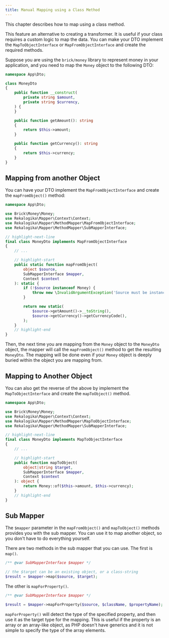 ```yaml
---
title: Manual Mapping using a Class Method
---
```


This chapter describes how to map using a class method.

This feature an alternative to creating a transformer. It is useful if your
class requires a custom logic to map the data. You can make your DTO implement
the `MapToObjectInterface` or `MapFromObjectInterface` and create the required
methods.

Suppose you are using the `brick/money` library to represent money in your
application, and you need to map the `Money` object to the following DTO:

```php title="src/Dto/MoneyDto.php"
namespace App\Dto;

class MoneyDto
{
    public function __construct(
        private string $amount,
        private string $currency,
    ) {
    }

    public function getAmount(): string
    {
        return $this->amount;
    }

    public function getCurrency(): string
    {
        return $this->currency;
    }
}
```

## Mapping from another Object

You can have your DTO implement the `MapFromObjectInterface` and create the
`mapFromObject()` method:

```php title="src/Dto/MoneyDto.php"
namespace App\Dto;

use Brick\Money\Money;
use Rekalogika\Mapper\Context\Context;
use Rekalogika\Mapper\MethodMapper\MapFromObjectInterface;
use Rekalogika\Mapper\MethodMapper\SubMapperInterface;

// highlight-next-line
final class MoneyDto implements MapFromObjectInterface
{
    // ...

    // highlight-start
    public static function mapFromObject(
        object $source,
        SubMapperInterface $mapper,
        Context $context
    ): static {
        if (!$source instanceof Money) {
            throw new \InvalidArgumentException('Source must be instance of ' . Money::class);
        }

        return new static(
            $source->getAmount()->__toString(),
            $source->getCurrency()->getCurrencyCode(),
        );
    }
    // highlight-end
}
```

Then, the next time you are mapping from the `Money` object to the `MoneyDto`
object, the mapper will call the `mapFromObject()` method to get the resulting
`MoneyDto`. The mapping will be done even if your `Money` object is deeply
buried within the object you are mapping from.

## Mapping to Another Object

You can also get the reverse of the above by implement the
`MapToObjectInterface` and create the `mapToObject()` method.

```php title="src/Dto/MoneyDto.php"
namespace App\Dto;

use Brick\Money\Money;
use Rekalogika\Mapper\Context\Context;
use Rekalogika\Mapper\MethodMapper\MapToObjectInterface;
use Rekalogika\Mapper\MethodMapper\SubMapperInterface;

// highlight-next-line
final class MoneyDto implements MapToObjectInterface
{
    // ...

    // highlight-start
    public function mapToObject(
        object|string $target,
        SubMapperInterface $mapper,
        Context $context
    ): object {
        return Money::of($this->amount, $this->currency);
    }
    // highlight-end
}
```
## Sub Mapper

The `$mapper` parameter in the `mapFromObject()` and `mapToObject()` methods
provides you with the sub mapper. You can use it to map another object, so you
don't have to do everything yourself.

There are two methods in the sub mapper that you can use. The first is `map()`.

```php
/** @var SubMapperInterface $mapper */

// the $target can be an existing object, or a class-string
$result = $mapper->map($source, $target);
```

The other is `mapForProperty()`.

```php
/** @var SubMapperInterface $mapper */

$result = $mapper->mapForProperty($source, $className, $propertyName);
```

`mapForProperty()` will detect the type of the specified property, and then use
it as the target type for the mapping. This is useful if the property is an
array or an array-like object, as PHP doesn't have generics and it is not simple
to specify the type of the array elements.
